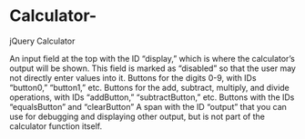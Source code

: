 # Calculator-
jQuery Calculator

An input field at the top with the ID “display,” which is where the calculator’s output will be shown. 
This field is marked as “disabled” so that the user may not directly enter values into it.
Buttons for the digits 0-9, with IDs “button0,” “button1,” etc.
Buttons for the add, subtract, multiply, and divide operations, with IDs “addButton,” “subtractButton,” etc.
Buttons with the IDs “equalsButton” and “clearButton”
A span with the ID “output” that you can use for debugging and displaying other output, 
but is not part of the calculator function itself.

